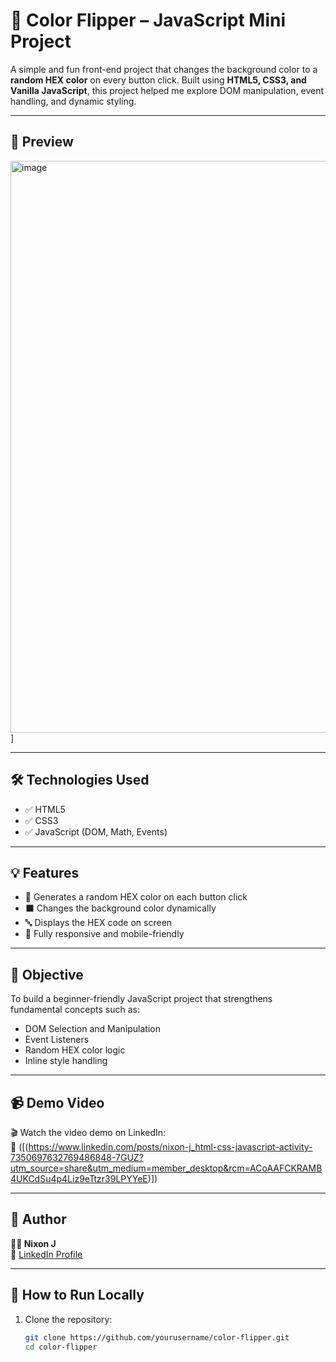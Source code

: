 # 🎨 Color Flipper – JavaScript Mini Project

A simple and fun front-end project that changes the background color to a **random HEX color** on every button click. Built using **HTML5, CSS3, and Vanilla JavaScript**, this project helped me explore DOM manipulation, event handling, and dynamic styling.

---

## 📸 Preview

<img width="1872" height="915" alt="image" src="https://github.com/user-attachments/assets/9c5857b9-cc93-494b-a3f4-66b0f22b6585" />
]

---

## 🛠️ Technologies Used

- ✅ HTML5  
- ✅ CSS3  
- ✅ JavaScript (DOM, Math, Events)

---

## 💡 Features

- 🎨 Generates a random HEX color on each button click  
- ⬛ Changes the background color dynamically  
- 🔤 Displays the HEX code on screen  
- 📱 Fully responsive and mobile-friendly  

---

## 🎯 Objective

To build a beginner-friendly JavaScript project that strengthens fundamental concepts such as:

- DOM Selection and Manipulation  
- Event Listeners  
- Random HEX color logic  
- Inline style handling

---

## 📹 Demo Video

🎬 Watch the video demo on LinkedIn:  
🔗 ([(https://www.linkedin.com/posts/nixon-j_html-css-javascript-activity-7350697632769486848-7GUZ?utm_source=share&utm_medium=member_desktop&rcm=ACoAAFCKRAMB4UKCdSu4p4Liz9eTtzr39LPYYeE)])

---

## 🚀 Author

**👨‍💻 Nixon J**  
📎 [LinkedIn Profile](https://www.linkedin.com/in/nixon-j)

---

## 🧠 How to Run Locally

1. Clone the repository:
   ```bash
   git clone https://github.com/yourusername/color-flipper.git
   cd color-flipper
